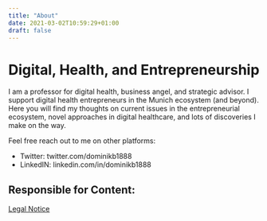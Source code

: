 ```yaml
---
title: "About"
date: 2021-03-02T10:59:29+01:00
draft: false
---
```


# Digital, Health, and Entrepreneurship

I am a professor for digital health, business angel, and strategic advisor. I support digital health entrepreneurs in the Munich ecosystem (and beyond). Here you will find my thoughts on current issues in the entrepreneurial ecosystem, novel approaches in digital healthcare, and lots of discoveries I make on the way.

Feel free reach out to me on other platforms:

- Twitter: twitter.com/dominikb1888
- LinkedIN: linkedin.com/in/dominikb1888



## Responsible for Content:

[Legal Notice](legal-notice.md)
